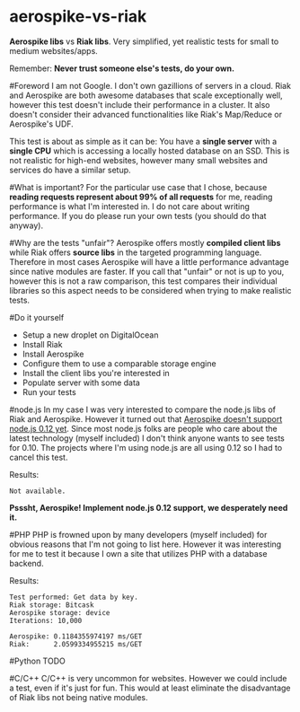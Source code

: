 # aerospike-vs-riak
__Aerospike libs__ vs __Riak libs__. Very simplified, yet realistic tests for small to medium websites/apps.

Remember: __Never trust someone else's tests, do your own.__

#Foreword
I am not Google.
I don't own gazillions of servers in a cloud.
Riak and Aerospike are both awesome databases that scale exceptionally well, however this test doesn't include their performance in a cluster. It also doesn't consider their advanced functionalities like Riak's Map/Reduce or Aerospike's UDF.

This test is about as simple as it can be: You have a __single server__ with a __single CPU__ which is accessing a locally hosted database on an SSD. This is not realistic for high-end websites, however many small websites and services do have a similar setup.

#What is important?
For the particular use case that I chose, because __reading requests represent about 99% of all requests__ for me, reading performance is what I'm interested in. I do not care about writing performance. If you do please run your own tests (you should do that anyway).

#Why are the tests "unfair"?
Aerospike offers mostly __compiled client libs__ while Riak offers __source libs__ in the targeted programming language.
Therefore in most cases Aerospike will have a little performance advantage since native modules are faster.
If you call that "unfair" or not is up to you, however this is not a raw comparison, this test compares their individual libraries so this aspect needs to be considered when trying to make realistic tests.

#Do it yourself
* Setup a new droplet on DigitalOcean
* Install Riak
* Install Aerospike
* Configure them to use a comparable storage engine
* Install the client libs you're interested in
* Populate server with some data
* Run your tests

#node.js
In my case I was very interested to compare the node.js libs of Riak and Aerospike. However it turned out that [Aerospike doesn't support node.js 0.12 yet](https://github.com/aerospike/aerospike-client-nodejs/issues/44). Since most node.js folks are people who care about the latest technology (myself included) I don't think anyone wants to see tests for 0.10. The projects where I'm using node.js are all using 0.12 so I had to cancel this test.

Results:

    Not available.

__Psssht, Aerospike! Implement node.js 0.12 support, we desperately need it.__

#PHP
PHP is frowned upon by many developers (myself included) for obvious reasons that I'm not going to list here. However it was interesting for me to test it because I own a site that utilizes PHP with a database backend.

Results:

    Test performed: Get data by key.
    Riak storage: Bitcask
    Aerospike storage: device
    Iterations: 10,000

    Aerospike: 0.1184355974197 ms/GET
    Riak:      2.0599334955215 ms/GET

#Python
TODO

#C/C++
C/C++ is very uncommon for websites. However we could include a test, even if it's just for fun. This would at least eliminate the disadvantage of Riak libs not being native modules.